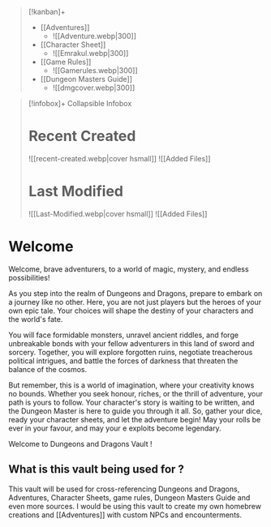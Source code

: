 > [!kanban]+
> - [[Adventures]]
> 	- ![[Adventure.webp|300]]
> - [[Character Sheet]]
> 	- ![[Emrakul.webp|300]]
> - [[Game Rules]]
> 	- ![[Gamerules.webp|300]]
> - [[Dungeon Masters Guide]]
> 	- ![[dmgcover.webp|300]]

> [!infobox]+ Collapsible Infobox
> # Recent Created
> ![[recent-created.webp|cover hsmall]]
> ![[Added Files]]
># Last Modified
> ![[Last-Modified.webp|cover hsmall]]
>![[Added Files]]



# Welcome

Welcome, brave adventurers, to a world of magic, mystery, and endless possibilities!

As you step into the realm of Dungeons and Dragons, prepare to embark on a journey like no other. Here, you are not just players but the heroes of your own epic tale. Your choices will shape the destiny of your characters and the world's fate.

You will face formidable monsters, unravel ancient riddles, and forge unbreakable bonds with your fellow adventurers in this land of sword and sorcery. Together, you will explore forgotten ruins, negotiate treacherous political intrigues, and battle the forces of darkness that threaten the balance of the cosmos.

But remember, this is a world of imagination, where your creativity knows no bounds. Whether you seek honour, riches, or the thrill of adventure, your path is yours to follow. Your character's story is waiting to be written, and the Dungeon Master is here to guide you through it all. So, gather your dice, ready your character sheets, and let the adventure begin! May your rolls be ever in your favour, and may your e exploits become legendary.

Welcome to Dungeons and Dragons Vault !

## What is this vault being used for ?

This vault will be used for cross-referencing Dungeons and Dragons, Adventures, Character Sheets, game rules, Dungeon Masters Guide and even more sources. I would be using this vault to create my own homebrew creations and [[Adventures]] with custom NPCs and encounterments.

